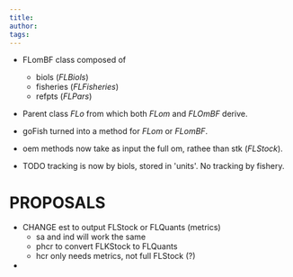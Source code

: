 ```yaml
---
title:
author: 
tags:
---
```


- FLomBF class composed of
  - biols (*FLBiols*)
  - fisheries (*FLFisheries*)
  - refpts (*FLPars*)

- Parent class *FLo* from which both *FLom* and *FLOmBF* derive.

- goFish turned into a method for *FLom* or *FLomBF*.

- oem methods now take as input the full om, rathee than stk (*FLStock*).

- TODO tracking is now by biols, stored in 'units'. No tracking by fishery.

# PROPOSALS

- CHANGE est to output FLStock  or FLQuants (metrics)
  - sa and ind will work the same
  - phcr to convert FLKStock to FLQuants
  - hcr only needs metrics, not full FLStock (?)
- 
